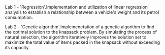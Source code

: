 Lab 1 - 'Regression'.Implementation and utilization of linear regression analysis to establish a relationship between a vehicle's weight and its petrol consumption.


Lab 2 - 'Genetic algorithm'.Implemenetation of a genetic algorithm to find the optimal solution to the knapsack problem. By simulating the process of natural selection, the algorithm iteratively improves the solution set to maximize the total value of items packed in the knapsack without exceeding its capacity.
